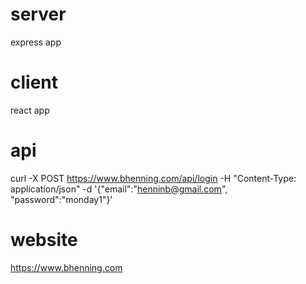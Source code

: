 # server
express app

# client
react app

# api
curl -X POST https://www.bhenning.com/api/login -H "Content-Type: application/json" -d '{"email":"henninb@gmail.com", "password":"monday1"}'

# website
https://www.bhenning.com
